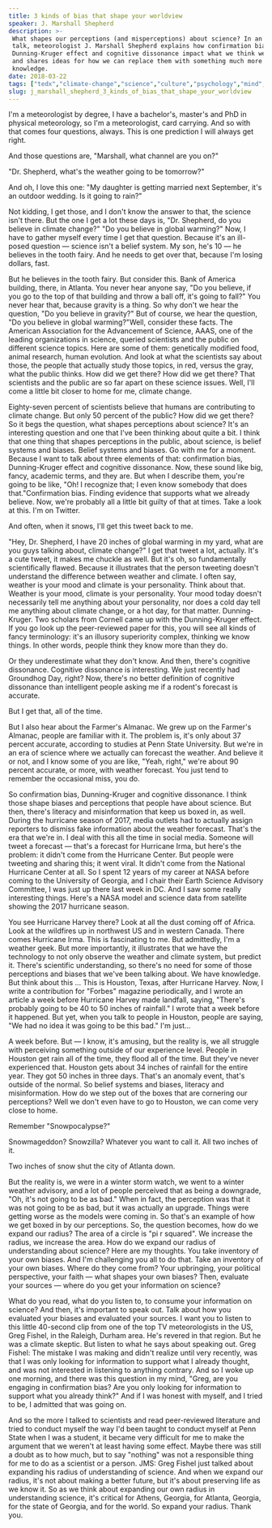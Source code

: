 ```yaml
---
title: 3 kinds of bias that shape your worldview
speaker: J. Marshall Shepherd
description: >-
 What shapes our perceptions (and misperceptions) about science? In an eye-opening
 talk, meteorologist J. Marshall Shepherd explains how confirmation bias, the
 Dunning-Kruger effect and cognitive dissonance impact what we think we know --
 and shares ideas for how we can replace them with something much more powerful:
 knowledge.
date: 2018-03-22
tags: ["tedx","climate-change","science","culture","psychology","mind","personality"]
slug: j_marshall_shepherd_3_kinds_of_bias_that_shape_your_worldview
---
```


I'm a meteorologist by degree, I have a bachelor's, master's and PhD in physical
meteorology, so I'm a meteorologist, card carrying. And so with that comes four questions,
always. This is one prediction I will always get right.

And those questions are, "Marshall, what channel are you on?"

"Dr. Shepherd, what's the weather going to be tomorrow?"

And oh, I love this one: "My daughter is getting married next September, it's an outdoor
wedding. Is it going to rain?"

Not kidding, I get those, and I don't know the answer to that, the science isn't there.
But the one I get a lot these days is, "Dr. Shepherd, do you believe in climate change?"
"Do you believe in global warming?" Now, I have to gather myself every time I get that
question. Because it's an ill-posed question — science isn't a belief system. My son, he's
10 — he believes in the tooth fairy. And he needs to get over that, because I'm losing
dollars, fast.

But he believes in the tooth fairy. But consider this. Bank of America building, there, in
Atlanta. You never hear anyone say, "Do you believe, if you go to the top of that building
and throw a ball off, it's going to fall?" You never hear that, because gravity is a
thing. So why don't we hear the question, "Do you believe in gravity?" But of course, we
hear the question, "Do you believe in global warming?"Well, consider these facts. The
American Association for the Advancement of Science, AAAS, one of the leading
organizations in science, queried scientists and the public on different science topics.
Here are some of them: genetically modified food, animal research, human evolution. And
look at what the scientists say about those, the people that actually study those topics,
in red, versus the gray, what the public thinks. How did we get there? How did we get
there? That scientists and the public are so far apart on these science issues. Well, I'll
come a little bit closer to home for me, climate change.

Eighty-seven percent of scientists believe that humans are contributing to climate change.
But only 50 percent of the public? How did we get there? So it begs the question, what
shapes perceptions about science? It's an interesting question and one that I've been
thinking about quite a bit. I think that one thing that shapes perceptions in the public,
about science, is belief systems and biases. Belief systems and biases. Go with me for a
moment. Because I want to talk about three elements of that: confirmation bias,
Dunning-Kruger effect and cognitive dissonance. Now, these sound like big, fancy, academic
terms, and they are. But when I describe them, you're going to be like, "Oh! I recognize
that; I even know somebody that does that."Confirmation bias. Finding evidence that
supports what we already believe. Now, we're probably all a little bit guilty of that at
times. Take a look at this. I'm on Twitter.

And often, when it snows, I'll get this tweet back to me.

"Hey, Dr. Shepherd, I have 20 inches of global warming in my yard, what are you guys
talking about, climate change?" I get that tweet a lot, actually. It's a cute tweet, it
makes me chuckle as well. But it's oh, so fundamentally scientifically flawed. Because it
illustrates that the person tweeting doesn't understand the difference between weather and
climate. I often say, weather is your mood and climate is your personality. Think about
that. Weather is your mood, climate is your personality. Your mood today doesn't
necessarily tell me anything about your personality, nor does a cold day tell me anything
about climate change, or a hot day, for that matter. Dunning-Kruger. Two scholars from
Cornell came up with the Dunning-Kruger effect. If you go look up the peer-reviewed paper
for this, you will see all kinds of fancy terminology: it's an illusory superiority
complex, thinking we know things. In other words, people think they know more than they
do.

Or they underestimate what they don't know. And then, there's cognitive dissonance.
Cognitive dissonance is interesting. We just recently had Groundhog Day, right? Now,
there's no better definition of cognitive dissonance than intelligent people asking me if
a rodent's forecast is accurate.

But I get that, all of the time.

But I also hear about the Farmer's Almanac. We grew up on the Farmer's Almanac, people are
familiar with it. The problem is, it's only about 37 percent accurate, according to
studies at Penn State University. But we're in an era of science where we actually can
forecast the weather. And believe it or not, and I know some of you are like, "Yeah,
right," we're about 90 percent accurate, or more, with weather forecast. You just tend to
remember the occasional miss, you do.

So confirmation bias, Dunning-Kruger and cognitive dissonance. I think those shape biases
and perceptions that people have about science. But then, there's literacy and
misinformation that keep us boxed in, as well. During the hurricane season of 2017, media
outlets had to actually assign reporters to dismiss fake information about the weather
forecast. That's the era that we're in. I deal with this all the time in social media.
Someone will tweet a forecast — that's a forecast for Hurricane Irma, but here's the
problem: it didn't come from the Hurricane Center. But people were tweeting and sharing
this; it went viral. It didn't come from the National Hurricane Center at all. So I spent
12 years of my career at NASA before coming to the University of Georgia, and I chair
their Earth Science Advisory Committee, I was just up there last week in DC. And I saw
some really interesting things. Here's a NASA model and science data from satellite
showing the 2017 hurricane season.

You see Hurricane Harvey there? Look at all the dust coming off of Africa. Look at the
wildfires up in northwest US and in western Canada. There comes Hurricane Irma. This is
fascinating to me. But admittedly, I'm a weather geek. But more importantly, it
illustrates that we have the technology to not only observe the weather and climate
system, but predict it. There's scientific understanding, so there's no need for some of
those perceptions and biases that we've been talking about. We have knowledge. But think
about this ... This is Houston, Texas, after Hurricane Harvey. Now, I write a contribution
for "Forbes" magazine periodically, and I wrote an article a week before Hurricane Harvey
made landfall, saying, "There's probably going to be 40 to 50 inches of rainfall." I wrote
that a week before it happened. But yet, when you talk to people in Houston, people are
saying, "We had no idea it was going to be this bad." I'm just...

A week before. But — I know, it's amusing, but the reality is, we all struggle with
perceiving something outside of our experience level. People in Houston get rain all of
the time, they flood all of the time. But they've never experienced that. Houston gets
about 34 inches of rainfall for the entire year. They got 50 inches in three days. That's
an anomaly event, that's outside of the normal. So belief systems and biases, literacy and
misinformation. How do we step out of the boxes that are cornering our perceptions? Well
we don't even have to go to Houston, we can come very close to home.

Remember "Snowpocalypse?"

Snowmageddon? Snowzilla? Whatever you want to call it. All two inches of
it.

Two inches of snow shut the city of Atlanta down.

But the reality is, we were in a winter storm watch, we went to a winter weather advisory,
and a lot of people perceived that as being a downgrade, "Oh, it's not going to be as
bad." When in fact, the perception was that it was not going to be as bad, but it was
actually an upgrade. Things were getting worse as the models were coming in. So that's an
example of how we get boxed in by our perceptions. So, the question becomes, how do we
expand our radius? The area of a circle is "pi r squared". We increase the radius, we
increase the area. How do we expand our radius of understanding about science? Here are my
thoughts. You take inventory of your own biases. And I'm challenging you all to do that.
Take an inventory of your own biases. Where do they come from? Your upbringing, your
political perspective, your faith — what shapes your own biases? Then, evaluate your
sources — where do you get your information on science?

What do you read, what do you listen to, to consume your information on science? And then,
it's important to speak out. Talk about how you evaluated your biases and evaluated your
sources. I want you to listen to this little 40-second clip from one of the top TV
meteorologists in the US, Greg Fishel, in the Raleigh, Durham area. He's revered in that
region. But he was a climate skeptic. But listen to what he says about speaking out. Greg
Fishel: The mistake I was making and didn't realize until very recently, was that I was
only looking for information to support what I already thought, and was not interested in
listening to anything contrary. And so I woke up one morning, and there was this question
in my mind, "Greg, are you engaging in confirmation bias? Are you only looking for
information to support what you already think?" And if I was honest with myself, and I
tried to be, I admitted that was going on.

And so the more I talked to scientists and read peer-reviewed literature and tried to
conduct myself the way I'd been taught to conduct myself at Penn State when I was a
student, it became very difficult for me to make the argument that we weren't at least
having some effect. Maybe there was still a doubt as to how much, but to say "nothing" was
not a responsible thing for me to do as a scientist or a person. JMS: Greg Fishel just
talked about expanding his radius of understanding of science. And when we expand our
radius, it's not about making a better future, but it's about preserving life as we know
it. So as we think about expanding our own radius in understanding science, it's critical
for Athens, Georgia, for Atlanta, Georgia, for the state of Georgia, and for the world. So
expand your radius. Thank you.

<!--
ad_duration=3.33
comment_count=128
event="TEDxUGA"
external_start_time=0
has_talk_citation=1
intro_duration=11.82
is_subtitle_required="False"
is_talk_featured="True"
language="en"
language_swap="False"
native_language="en"
number_of_related_talks=6
number_of_speakers=1
number_of_subtitled_videos=23
number_of_tags=7
number_of_talk_download_languages=23
number_of_talk_more_resources=0
number_of_talk_recommendations=0
number_of_talks_take_actions=0
post_ad_duration=0.83
published_timestamp="2018-12-11 15:39:24"
recording_date="2018-03-22"
speaker_description="Meteorologist"
speaker_is_published=1
speaker_name="J. Marshall Shepherd"
talk_more_resources=[]
talk_name="3 kinds of bias that shape your worldview"
talks_tags=["tedx","climate-change","science","culture","psychology","mind","personality"]
talks_take_action=[]
url_audio="https://download.ted.com/talks/JMarshallShepherd_2018X.mp3?apikey=acme-roadrunner"
url_photo_speaker="https://pe.tedcdn.com/images/ted/adc80688a351ad83ec68b70eac881fa40f7f680e_254x191.jpg"
url_photo_talk="https://s3.amazonaws.com/talkstar-photos/uploads/90fadace-1be7-47c1-85d5-96a4355c2736/JMarshallShepherd_2018X-embed.jpg"
url_webpage="https://www.ted.com/talks/j_marshall_shepherd_3_kinds_of_bias_that_shape_your_worldview"
video_type_name="TEDx Talk"
-->